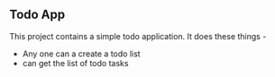 ## Todo App

This project contains a simple todo application. It does these things -

- Any one can a create a todo list
- can get the list of todo tasks
